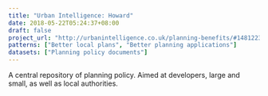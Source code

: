 ```yaml
---
title: "Urban Intelligence: Howard"
date: 2018-05-22T05:24:37+08:00
draft: false
project_url: "http://urbanintelligence.co.uk/planning-benefits/#1481223427083-ad994e0f-e4c4"
patterns: ["Better local plans", "Better planning applications"]
datasets: ["Planning policy documents"]
---
```


A central repository of planning policy. Aimed at developers, large and small, as well as local authorities.